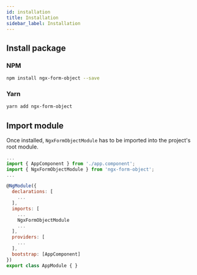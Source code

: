 ```yaml
---
id: installation
title: Installation
sidebar_label: Installation
---
```


## Install package

### NPM

```bash
npm install ngx-form-object --save
```

### Yarn

```bash
yarn add ngx-form-object
```

## Import module
Once installed, `NgxFormObjectModule` has to be imported into the project's root module.

```js
...
import { AppComponent } from './app.component';
import { NgxFormObjectModule } from 'ngx-form-object';
...

@NgModule({
  declarations: [
    ...
  ],
  imports: [
    ...
    NgxFormObjectModule
    ...
  ],
  providers: [
    ...
  ],
  bootstrap: [AppComponent]
})
export class AppModule { }
